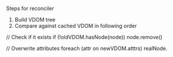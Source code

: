 Steps for reconciler

1. Build VDOM tree
2. Compare against cached VDOM in following order

// Check if it exists
if (!oldVDOM.hasNode(node)) node.remove()

// Overwrite attributes
foreach (attr on newVDOM.atttrs) realNode.
